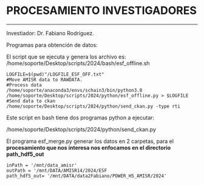 # **PROCESAMIENTO INVESTIGADORES**
---

Investiador: Dr. Fabiano Rodriguez.

Programas para obtención de datos:

El script que se ejecuta y genera los archivo es:
/home/soporte/Desktop/scripts/2024/bash/esf_offline.sh

```
LOGFILE=$(pwd)"/LOGFILE_ESF_OFF.txt"
#Move AMISR data to RAWDATA.
#Process data
/home/soporte/anaconda3/envs/schain3/bin/python3.8 /home/soporte/Desktop/scripts/2024/python/esf_offline.py > $LOGFILE 
#Send data to ckan
/home/soporte/Desktop/scripts/2024/python/send_ckan.py -type rti
```

Este script en bash tiene dos programas python a ejecutar:

/home/soporte/Desktop/scripts/2024/python/send_ckan.py

El programa esf_merge.py generar los datos en 2 carpetas, para el **procesamiento que nos interesa nos enfocamos en el directorio path_hdf5_out**
```
inPath = '/mnt/data_amisr'
outPath = '/mnt/DATA/AMISR14/2024/ESF
path_hdf5_out= '/mnt/DATA/data2Fabiano/POWER_H5_AMISR/2024'
```
